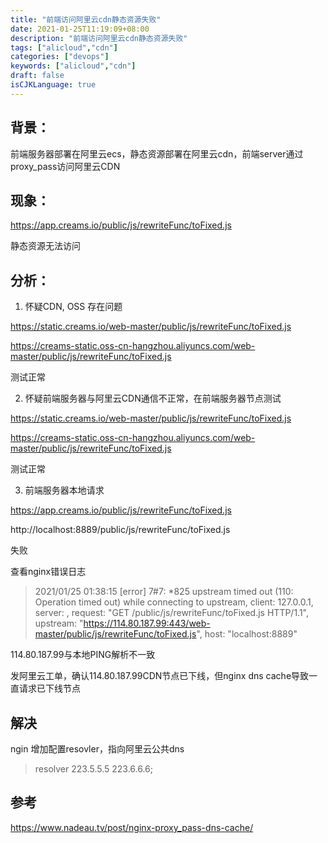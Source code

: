 ```yaml
---
title: "前端访问阿里云cdn静态资源失败"
date: 2021-01-25T11:19:09+08:00
description: "前端访问阿里云cdn静态资源失败"
tags: ["alicloud","cdn"]
categories: ["devops"]
keywords: ["alicloud","cdn"]
draft: false
isCJKLanguage: true
---
```


## 背景：

前端服务器部署在阿里云ecs，静态资源部署在阿里云cdn，前端server通过proxy_pass访问阿里云CDN

## 现象：

https://app.creams.io/public/js/rewriteFunc/toFixed.js

静态资源无法访问



## 分析：

1. 怀疑CDN, OSS 存在问题

https://static.creams.io/web-master/public/js/rewriteFunc/toFixed.js

https://creams-static.oss-cn-hangzhou.aliyuncs.com/web-master/public/js/rewriteFunc/toFixed.js

测试正常

2. 怀疑前端服务器与阿里云CDN通信不正常，在前端服务器节点测试

https://static.creams.io/web-master/public/js/rewriteFunc/toFixed.js

https://creams-static.oss-cn-hangzhou.aliyuncs.com/web-master/public/js/rewriteFunc/toFixed.js

测试正常

3. 前端服务器本地请求

https://app.creams.io/public/js/rewriteFunc/toFixed.js

http://localhost:8889/public/js/rewriteFunc/toFixed.js

失败

查看nginx错误日志

>2021/01/25 01:38:15 [error] 7#7: *825 upstream timed out (110: Operation timed out) while connecting to upstream, client: 127.0.0.1, server: , request: "GET /public/js/rewriteFunc/toFixed.js HTTP/1.1", upstream: "https://114.80.187.99:443/web-master/public/js/rewriteFunc/toFixed.js", host: "localhost:8889"


114.80.187.99与本地PING解析不一致

发阿里云工单，确认114.80.187.99CDN节点已下线，但nginx dns cache导致一直请求已下线节点


## 解决

ngin 增加配置resovler，指向阿里云公共dns

>resolver 223.5.5.5 223.6.6.6;


## 参考

https://www.nadeau.tv/post/nginx-proxy_pass-dns-cache/



